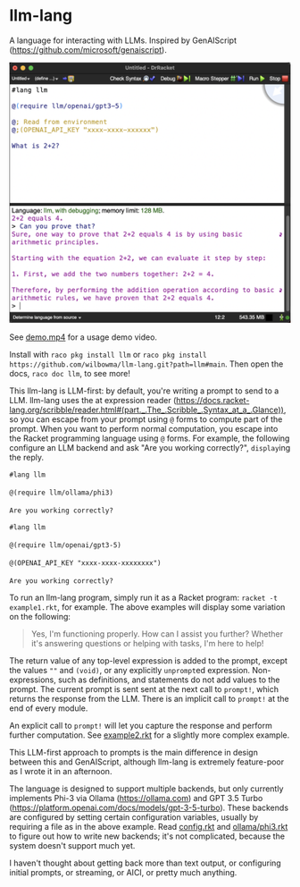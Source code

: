 llm-lang
========
A language for interacting with LLMs. Inspired by GenAIScript (https://github.com/microsoft/genaiscript).

![](screenshot.png)

See [demo.mp4](demo.mp4) for a usage demo video.

Install with `raco pkg install llm` or `raco pkg install https://github.com/wilbowma/llm-lang.git?path=llm#main`.
Then open the docs, `raco doc llm`, to see more!

This llm-lang is LLM-first: by default, you're writing a prompt to send to a LLM.
llm-lang uses the at expression reader (https://docs.racket-lang.org/scribble/reader.html#(part._.The_.Scribble_.Syntax_at_a_.Glance)), so you can escape from your prompt using `@` forms to compute part of the prompt.
When you want to perform normal computation, you escape into the Racket programming language using `@` forms.
For example, the following configure an LLM backend and ask "Are you working correctly?", `display`ing the reply.

```
#lang llm

@(require llm/ollama/phi3)

Are you working correctly?
```

```
#lang llm

@(require llm/openai/gpt3-5)

@(OPENAI_API_KEY "xxxx-xxxx-xxxxxxxx")

Are you working correctly?
```

To run an llm-lang program, simply run it as a Racket program: `racket -t example1.rkt`, for example.
The above examples will display some variation on the following:
> Yes, I'm functioning properly. How can I assist you further? Whether it's answering questions or helping with tasks, I'm here to help!

The return value of any top-level expression is added to the prompt, except the values `""` and `(void)`, or any explicitly `unprompt`ed expression.
Non-expressions, such as definitions, and statements do not add values to the prompt.
The current prompt is sent sent at the next call to `prompt!`, which returns the response from the LLM.
There is an implicit call to `prompt!` at the end of every module.

An explicit call to `prompt!` will let you capture the response and perform further computation.
See [example2.rkt](example2.rkt) for a slightly more complex example.

This LLM-first approach to prompts is the main difference in design between this and GenAIScript, although llm-lang is extremely feature-poor as I wrote it in an afternoon.

The language is designed to support multiple backends, but only currently implements Phi-3 via Ollama (https://ollama.com) and GPT 3.5 Turbo (https://platform.openai.com/docs/models/gpt-3-5-turbo).
These backends are configured by setting certain configuration variables, usually by requiring a file as in the above example.
Read [config.rkt](config.rkt) and [ollama/phi3.rkt](ollama/phi3.rkt) to figure out how to write new backends; it's not complicated, because the system doesn't support much yet.

I haven't thought about getting back more than text output, or configuring initial prompts, or streaming, or AICI, or pretty much anything.
